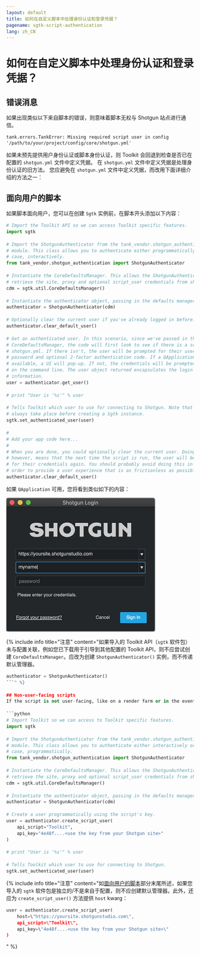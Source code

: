 ```yaml
---
layout: default
title: 如何在自定义脚本中处理身份认证和登录凭据？
pagename: sgtk-script-authentication
lang: zh_CN
---
```


# 如何在自定义脚本中处理身份认证和登录凭据？

## 错误消息
如果出现类似以下来自脚本的错误，则意味着脚本无权与 Shotgun 站点进行通信。

```text
tank.errors.TankError: Missing required script user in config '/path/to/your/project/config/core/shotgun.yml'
```
如果未预先提供用户身份认证或脚本身份认证，则 Toolkit 会回退到检查是否已在配置的 `shotgun.yml` 文件中定义凭据。
在 `shotgun.yml` 文件中定义凭据是处理身份认证的旧方法。
您应避免在 `shotgun.yml` 文件中定义凭据，而改用下面详细介绍的方法之一：

## 面向用户的脚本
如果脚本面向用户，您可以在创建 `Sgtk` 实例前，在脚本开头添加以下内容：

```python
# Import the Toolkit API so we can access Toolkit specific features.
import sgtk

# Import the ShotgunAuthenticator from the tank_vendor.shotgun_authentication
# module. This class allows you to authenticate either programmatically or, in this
# case, interactively.
from tank_vendor.shotgun_authentication import ShotgunAuthenticator

# Instantiate the CoreDefaultsManager. This allows the ShotgunAuthenticator to
# retrieve the site, proxy and optional script_user credentials from shotgun.yml
cdm = sgtk.util.CoreDefaultsManager()

# Instantiate the authenticator object, passing in the defaults manager.
authenticator = ShotgunAuthenticator(cdm)

# Optionally clear the current user if you've already logged in before.
authenticator.clear_default_user()

# Get an authenticated user. In this scenario, since we've passed in the
# CoreDefaultsManager, the code will first look to see if there is a script_user inside
# shotgun.yml. If there isn't, the user will be prompted for their username,
# password and optional 2-factor authentication code. If a QApplication is
# available, a UI will pop-up. If not, the credentials will be prompted
# on the command line. The user object returned encapsulates the login
# information.
user = authenticator.get_user()

# print "User is '%s'" % user

# Tells Toolkit which user to use for connecting to Shotgun. Note that this should
# always take place before creating a Sgtk instance.
sgtk.set_authenticated_user(user)

#
# Add your app code here...
#
# When you are done, you could optionally clear the current user. Doing so
# however, means that the next time the script is run, the user will be prompted
# for their credentials again. You should probably avoid doing this in
# order to provide a user experience that is as frictionless as possible.
authenticator.clear_default_user()
```

如果 `QApplication` 可用，您将看到类似如下的内容：

![](./images/sign_in_window.png)

{% include info title="注意" content="如果导入的 Toolkit API（`sgtk` 软件包）未与配置关联，例如您已下载用于引导到其他配置的 Toolkit API，则不应尝试创建 `CoreDefaultsManager`。应改为创建 `ShotgunAuthenticator()` 实例，而不传递默认管理器。
```python
authenticator = ShotgunAuthenticator()
```" %}

## Non-user-facing scripts
If the script is not user-facing, like on a render farm or in the event handler, you can add this at the beginning, before creating a Sgtk/Tank instance:

```python
# Import Toolkit so we can access to Toolkit specific features.
import sgtk

# Import the ShotgunAuthenticator from the tank_vendor.shotgun_authentication
# module. This class allows you to authenticate either interactively or, in this
# case, programmatically.
from tank_vendor.shotgun_authentication import ShotgunAuthenticator

# Instantiate the CoreDefaultsManager. This allows the ShotgunAuthenticator to
# retrieve the site, proxy and optional script_user credentials from shotgun.yml
cdm = sgtk.util.CoreDefaultsManager()

# Instantiate the authenticator object, passing in the defaults manager.
authenticator = ShotgunAuthenticator(cdm)

# Create a user programmatically using the script's key.
user = authenticator.create_script_user(
    api_script="Toolkit",
    api_key="4e48f....<use the key from your Shotgun site>"
)

# print "User is '%s'" % user

# Tells Toolkit which user to use for connecting to Shotgun.
sgtk.set_authenticated_user(user)
```

{% include info title="注意" content="如[面向用户的脚本](#user-facing-scripts)部分末尾所述，如果您导入的 `sgtk` 软件包是独立的/不是来自于配置，则不应创建默认管理器。此外，还应为 `create_script_user()` 方法提供 `host` kwarg：

```python
user = authenticator.create_script_user(
    host=\"https://yoursite.shotgunstudio.com\",
    api_script=\"Toolkit\",
    api_key=\"4e48f....<use the key from your Shotgun site>\"
)
```
" %}
